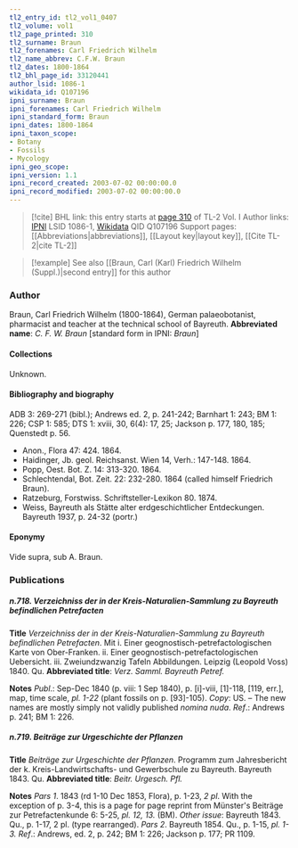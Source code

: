 ```yaml
---
tl2_entry_id: tl2_vol1_0407
tl2_volume: vol1
tl2_page_printed: 310
tl2_surname: Braun
tl2_forenames: Carl Friedrich Wilhelm
tl2_name_abbrev: C.F.W. Braun
tl2_dates: 1800-1864
tl2_bhl_page_id: 33120441
author_lsid: 1086-1
wikidata_id: Q107196
ipni_surname: Braun
ipni_forenames: Carl Friedrich Wilhelm
ipni_standard_form: Braun
ipni_dates: 1800-1864
ipni_taxon_scope: 
- Botany
- Fossils
- Mycology
ipni_geo_scope: 
ipni_version: 1.1
ipni_record_created: 2003-07-02 00:00:00.0
ipni_record_modified: 2003-07-02 00:00:00.0
---
```


> [!cite] BHL link: this entry starts at [page 310](https://www.biodiversitylibrary.org/page/33120441) of TL-2 Vol. I
> Author links: [IPNI](https://www.ipni.org/a/1086-1) LSID 1086-1, [Wikidata](https://www.wikidata.org/wiki/Q107196) QID Q107196
> Support pages: [[Abbreviations|abbreviations]], [[Layout key|layout key]], [[Cite TL-2|cite TL-2]]

> [!example] See also [[Braun, Carl (Karl) Friedrich Wilhelm (Suppl.)|second entry]] for this author

### Author

Braun, Carl Friedrich Wilhelm (1800-1864), German palaeobotanist, pharmacist and teacher at the technical school of Bayreuth. 
**Abbreviated name**: *C. F. W. Braun* \[standard form in IPNI: *Braun*\]

#### Collections

Unknown.

#### Bibliography and biography

ADB 3: 269-271 (bibl.); Andrews ed. 2, p. 241-242; Barnhart 1: 243; BM 1: 226; CSP 1: 585; DTS 1: xviii, 30, 6(4): 17, 25; Jackson p. 177, 180, 185; Quenstedt p. 56.
- Anon., Flora 47: 424. 1864.
- Haidinger, Jb. geol. Reichsanst. Wien 14, Verh.: 147-148. 1864.
- Popp, Oest. Bot. Z. 14: 313-320. 1864.
- Schlechtendal, Bot. Zeit. 22: 232-280. 1864 (called himself Friedrich Braun).
- Ratzeburg, Forstwiss. Schriftsteller-Lexikon 80. 1874.
- Weiss, Bayreuth als Stätte alter erdgeschichtlicher Entdeckungen. Bayreuth 1937, p. 24-32 (portr.)

#### Eponymy

Vide supra, sub A. Braun.

### Publications

##### n.718. Verzeichniss der in der Kreis-Naturalien-Sammlung zu Bayreuth befindlichen Petrefacten

**Title**
*Verzeichniss der in der Kreis-Naturalien-Sammlung zu Bayreuth befindlichen Petrefacten*. Mit i. Einer geognostisch-petrefactologischen Karte von Ober-Franken. ii. Einer geognostisch-petrefactologischen Uebersicht. iii. Zweiundzwanzig Tafeln Abbildungen. Leipzig (Leopold Voss) 1840. Qu.
**Abbreviated title**: *Verz. Samml. Bayreuth Petref.*

**Notes**
*Publ*.: Sep-Dec 1840 (p. viii: 1 Sep 1840), p. \[i\]-viii, \[1\]-118, \[119, err.\], map, time scale, *pl. 1-22* (plant fossils on p. \[93\]-105). *Copy*: US. – The new names are mostly simply not validly published *nomina nuda*.
*Ref*.: Andrews p. 241; BM 1: 226.

##### n.719. Beiträge zur Urgeschichte der Pflanzen

**Title**
*Beiträge zur Urgeschichte der Pflanzen*. Programm zum Jahresbericht der k. Kreis-Landwirtschafts- und Gewerbschule zu Bayreuth. Bayreuth 1843. Qu.
**Abbreviated title**: *Beitr. Urgesch. Pfl.*

**Notes**
*Pars 1*. 1843 (rd 1-10 Dec 1853, Flora), p. 1-23, *2 pl*. With the exception of p. 3-4, this is a page for page reprint from Münster's Beiträge zur Petrefactenkunde 6: 5-25, *pl. 12, 13.* (BM).
*Other issue*: Bayreuth 1843. Qu., p. 1-17, 2 pl. (type rearranged).
*Pars 2*. Bayreuth 1854. Qu., p. 1-15, *pl. 1-3.*
*Ref*.: Andrews, ed. 2, p. 242; BM 1: 226; Jackson p. 177; PR 1109.

